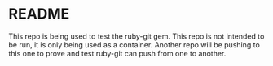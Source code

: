 # README

This repo is being used to test the ruby-git gem. This repo is not intended to be run, it is only being used as a container. Another repo will be pushing to this one to prove and test ruby-git can push from one to another.

